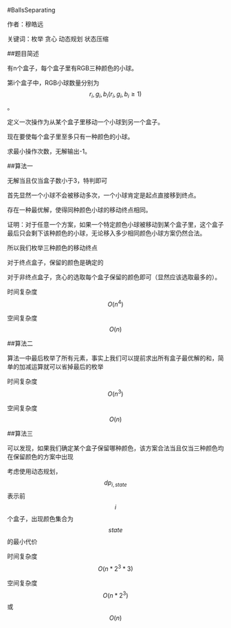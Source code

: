 #BallsSeparating

作者：穆皓远

关键词：枚举 贪心 动态规划 状态压缩

##题目简述

有n个盒子，每个盒子里有RGB三种颜色的小球。

第i个盒子中，RGB小球数量分别为$$r_i,g_i,b_i(r_i,g_i,b_i\ge1)$$。

定义一次操作为从某个盒子里移动一个小球到另一个盒子。

现在要使每个盒子里至多只有一种颜色的小球。

求最小操作次数，无解输出-1。

##算法一


无解当且仅当盒子数小于3，特判即可


首先显然一个小球不会被移动多次，一个小球肯定是起点直接移到终点。

存在一种最优解，使得同种颜色小球的移动终点相同。

证明：对于任意一个方案，如果一个特定颜色小球被移动到某个盒子里，这个盒子最后只会剩下该种颜色的小球，无论移入多少相同颜色小球方案仍然合法。

所以我们枚举三种颜色的移动终点

对于终点盒子，保留的颜色是确定的

对于非终点盒子，贪心的选取每个盒子保留的颜色即可（显然应该选取最多的）。

时间复杂度$$O(n^4)$$

空间复杂度$$O(n)$$

##算法二

算法一中最后枚举了所有元素，事实上我们可以提前求出所有盒子最优解的和，简单的加减运算就可以省掉最后的枚举

时间复杂度$$O(n^3)$$

空间复杂度$$O(n)$$

##算法三

可以发现，如果我们确定某个盒子保留哪种颜色，该方案合法当且仅当三种颜色均在保留颜色的方案中出现

考虑使用动态规划，$$dp_{i,state}$$表示前$$i$$个盒子，出现颜色集合为$$state$$的最小代价

时间复杂度$$O(n*2^3*3)$$

空间复杂度$$O(n*2^3)$$或$$O(n)$$